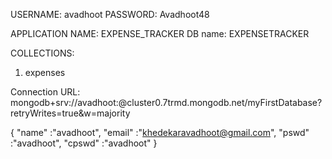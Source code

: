 USERNAME: avadhoot
PASSWORD: Avadhoot48

APPLICATION NAME: EXPENSE_TRACKER
DB name: EXPENSETRACKER

COLLECTIONS:
1. expenses

Connection URL:
mongodb+srv://avadhoot:<password>@cluster0.7trmd.mongodb.net/myFirstDatabase?retryWrites=true&w=majority

{
    "name" :"avadhoot",
    "email" :"khedekaravadhoot@gmail.com",
    "pswd" :"avadhoot",
    "cpswd" :"avadhoot"
}